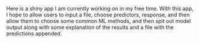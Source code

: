 Here is a shiny app I am currently working on in my free time. With this app, I hope to allow users to input a file, choose predictors, response, and then allow them to choose some common ML methods, and then spit out model output along with some explanation of the results and a file with the predictions appended.